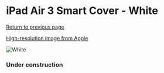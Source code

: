 # iPad Air 3 Smart Cover - White

[Return to previous page](/ipad_pro105)

[High-resolution image from Apple](https://store.storeimages.cdn-apple.com/8756/as-images.apple.com/is/MVQ32?wid=4500&hei=4500&fmt=png)

<div style="width: 384px"><img src="/everyphone/MVQ32.png" alt="White"></div>

### Under construction
